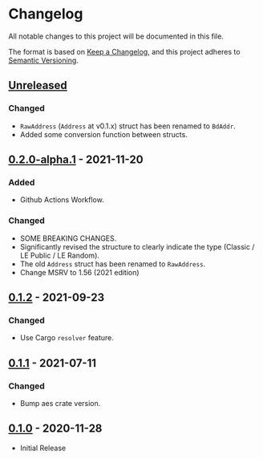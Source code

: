 # Changelog
All notable changes to this project will be documented in this file.

The format is based on [Keep a Changelog](https://keepachangelog.com/en/1.0.0/),
and this project adheres to [Semantic Versioning](https://semver.org/spec/v2.0.0.html).

## [Unreleased]

### Changed

- `RawAddress` (`Address` at v0.1.x) struct has been renamed to `BdAddr`.
- Added some conversion function between structs.

## [0.2.0-alpha.1] - 2021-11-20

### Added

- Github Actions Workflow.

### Changed

- SOME BREAKING CHANGES.
- Significantly revised the structure to clearly indicate the type (Classic / LE Public / LE Random).
- The old `Address` struct has been renamed to `RawAddress`.
- Change MSRV to 1.56 (2021 edition)

## [0.1.2] - 2021-09-23

### Changed

- Use Cargo `resolver` feature.

## [0.1.1] - 2021-07-11

### Changed

- Bump aes crate version.

## [0.1.0] - 2020-11-28

- Initial Release

[Unreleased]: https://github.com/yskszk63/bdaddr/compare/v0.2.0-alpha.1...HEAD
[0.2.0-alpha.1]: https://github.com/yskszk63/bdaddr/compare/v0.1.2...v0.2.0-alpha.1
[0.1.2]: https://github.com/yskszk63/bdaddr/compare/v0.1.1...v0.1.2
[0.1.1]: https://github.com/yskszk63/bdaddr/compare/v0.1.0...v0.1.1
[0.1.0]: https://github.com/yskszk63/bdaddr/releases/tag/v0.1.0
